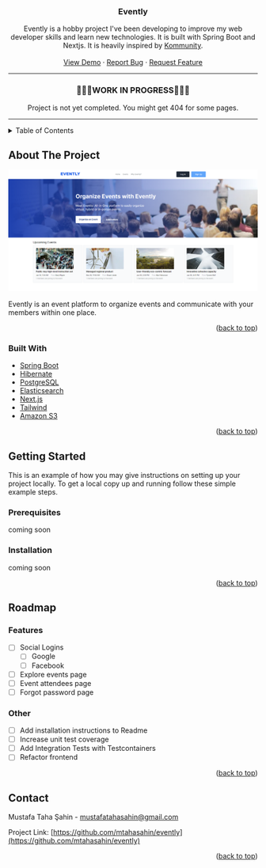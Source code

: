 <div id="top"></div>
<!--
*** Thanks for checking out the Best-README-Template. If you have a suggestion
*** that would make this better, please fork the repo and create a pull request
*** or simply open an issue with the tag "enhancement".
*** Don't forget to give the project a star!
*** Thanks again! Now go create something AMAZING! :D
-->




<!-- PROJECT LOGO -->
<br />
<div align="center">

<h3 align="center">Evently</h3>

  <p align="center">
    Evently is a hobby project I've been developing to improve my web developer skills and learn new technologies. It is built with Spring Boot and Nextjs. It is heavily inspired by <a href="https://kommunity.com">Kommunity</a>.
    <br />
    <br />
    <a href="https://evently-deneme.vercel.app">View Demo</a>
    ·
    <a href="https://github.com/mtahasahin/evently/issues">Report Bug</a>
    ·
    <a href="https://github.com/mtahasahin/evently/issues">Request Feature</a>
  </p>
</div>



<hr/>
<div align="center">
<h3 align="center">🚧🚧🚧WORK IN PROGRESS🚧🚧🚧</h3>
Project is not yet completed. You might get 404 for some pages.
</div>
<hr/>



<!-- TABLE OF CONTENTS -->
<details>
  <summary>Table of Contents</summary>
  <ol>
    <li>
      <a href="#about-the-project">About The Project</a>
      <ul>
        <li><a href="#built-with">Built With</a></li>
      </ul>
    </li>
    <li>
      <a href="#getting-started">Getting Started</a>
      <ul>
        <li><a href="#prerequisites">Prerequisites</a></li>
        <li><a href="#installation">Installation</a></li>
      </ul>
    </li>
    <li><a href="#contact">Contact</a></li>
  </ol>
</details>



<!-- ABOUT THE PROJECT -->
## About The Project

[![Evently Screen Shot][product-screenshot]](https://evently-deneme.vercel.app)

Evently is an event platform to organize events and communicate with your members within one place.

<p align="right">(<a href="#top">back to top</a>)</p>



### Built With

* [Spring Boot](https://spring.io/projects/spring-boot)
* [Hibernate](https://hibernate.org/)
* [PostgreSQL](https://www.postgresql.org/)
* [Elasticsearch](https://www.elastic.co/)
* [Next.js](https://nextjs.org/)
* [Tailwind](https://tailwindcss.com/)
* [Amazon S3](https://aws.amazon.com/s3/)



<p align="right">(<a href="#top">back to top</a>)</p>



<!-- GETTING STARTED -->
## Getting Started

This is an example of how you may give instructions on setting up your project locally.
To get a local copy up and running follow these simple example steps.

### Prerequisites

coming soon

### Installation

coming soon

<p align="right">(<a href="#top">back to top</a>)</p>


<!-- ROADMAP -->
## Roadmap

### Features

- [ ] Social Logins
    - [ ] Google
    - [ ] Facebook
- [ ] Explore events page
- [ ] Event attendees page
- [ ] Forgot password page

### Other
- [ ] Add installation instructions to Readme
- [ ] Increase unit test coverage
- [ ] Add Integration Tests with Testcontainers
- [ ] Refactor frontend

<p align="right">(<a href="#top">back to top</a>)</p>




<!-- CONTACT -->
## Contact

Mustafa Taha Şahin - mustafatahasahin@gmail.com

Project Link: [https://github.com/mtahasahin/evently](https://github.com/mtahasahin/evently)

<p align="right">(<a href="#top">back to top</a>)</p>




<!-- MARKDOWN LINKS & IMAGES -->
<!-- https://www.markdownguide.org/basic-syntax/#reference-style-links -->
[product-screenshot]: images/screenshot.png
